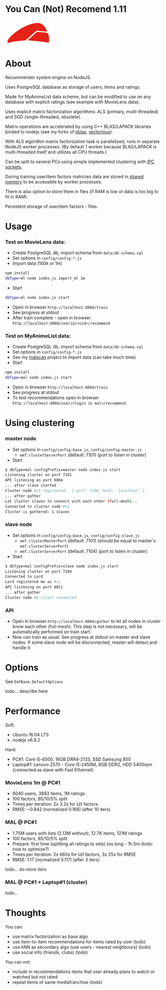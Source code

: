 # You Can (Not) Recomend 1.11 #

![logo.png](logo.png)

# About
Recommender system engine on NodeJS.

Uses PostgreSQL database as storage of users, items and ratings.

Made for MyAnimeList data scheme, but can be modified to use on any database with explicit ratings 
(see example with MovieLens data).

Uses explicit matrix factorization algorithms: ALS (primary, multi-threaded) and SGD (single-threaded, obsolete).

Matrix operations are accelerated by using C++ BLAS/LAPACK libraries binded to nodejs (see my forks of [nblas](https://www.npmjs.com/package/nblas-plus), [vectorious](https://www.npmjs.com/package/vectorious-plus)).

With ALS algorithm matrix factorization task is parallelized, runs in separate NodeJS worker processes. 
(By default 1 worker because BLAS/LAPACK is multi-threaded itself and utilizes all CPU threads.) 

Can be split to several PCs using simple implemented clustering with [IPC sockets](https://www.npmjs.com/package/quick-tcp-socket).

During training user/item factors matricies data are stored in [shared memory](https://www.npmjs.com/package/shm-typed-array) to be accessible by worker processes.

There is also option to store them in files (if RAM is low or data is too big to fit in RAM). 

Persistent storage of user/item factors - files.


# Usage
### Test on MovieLens data:
- Create PostgreSQL db, import schema from `data/db-schema.sql`
- Set options in `config/config-*.js`
- Import data (100k or 1m)
```bash
npm install
dbType=ml node index.js import_ml 1m
```
- Start
```bash
dbType=ml node index.js start
```
- Open in browser `http://localhost:8004/train`
- See progress at stdout
- After train complete - open in browser `http://localhost:8004/userid/<uid>/recommend`

### Test on MyAnimeList data:
- Create PostgreSQL db, import schema from `data/db-schema.sql`
- Set options in `config/config-*.js`
- See my [malscan](http://github.com/ukrbublik/malscan) project to import data (can take much time)
- Start
```bash
npm install
dbType=mal node index.js start
```
- Open in browser `http://localhost:8004/train`
- See progress at stdout
- To test recommendations open in browser `http://localhost:8004/user/<login in mal>/recommend`


# Using clustering

### master node
- Set options in `config/config-base.js`, `config/config-master.js`
  - `emf.clusterServerPort` (default: 7101) (port to listen in cluster)
- Start
```bash
$ dbType=mal configPrefix=master node index.js start
Listening cluster on port 7101
API listening on port 8004
... after slave started
Cluster node #s1 registered:  { port: 7104, host: 'localhost' }
... after gather
Let cluster slaves to connect with each other (full-mesh)...
Connected to cluster node #s1
Cluster is gathered: 1 slaves
```

### slave node
- Set options in `config/config-base.js`, `config/config-slave.js`
  - `emf.clusterMasterPort` (default: 7101) (should be equal to master's `emf.clusterServerPort`)
  - `emf.clusterServerPort` (default: 7104) (port to listen in cluster)
- Start
```bash
$ dbType=mal configPrefix=slave node index.js start
Listening cluster on port 7104
Connected to Lord
Lord registered me as #s1
API listening on port 8011
... after gather
Cluster node #m client connected
```

### API
- Open in browser `http://localhost:8004/gather` to let all nodes in cluster know each other (full-mesh).
  This step is not necessary, will be automatically performed on train start.
- Now can train as usual. 
  See progress at stdout on master and slave nodes.
  If some slave node will be disconnected, master will detect and handle it.


# Options
See `EmfBase.DefaultOptions`

todo... describe here


# Performance
Soft: 

- Ubuntu 16.04 LTS
- nodejs v6.9.2

Hard:

- PC#1: Core i5-6500, 16GB DRR4-2133, SSD Samsung 850
- Laptop#1: Lenovo Z570 - Core i5-2450M, 8GB DDR2, HDD 5400rpm (connected as slave with Fast Ethernet)

### MovieLens 1m @ PC#1
- 6040 users, 3883 items, 1M ratings
- 100 factors, 85/10/5% split
- Times per iteration: 2x 3.2s for U/I factors
- RMSE: ~0.842 (normalized 0.168) (after 10 iters)

### MAL @ PC#1
- 1.75M users with lists (2.13M without), 12.7K items, 121M ratings
- 100 factors, 85/10/5% split
- Prepare: first time (splitting all ratings to sets) too long - 1h:5m (todo: how to optimize?)
- Times per iteration: 2x 660s for U/I factors, 3x 25s for RMSE
- RMSE: 1.17 (normalized 0.117) (after 3 iters)

todo... do more iters

### MAL @ PC#1 + Laptop#1 (cluster)
todo...


# Thoughts
You can:

- use matrix factorization as base algo
- use item-to-item recommendations for items rated by user (todo)
- use kNN as secondary algo (use users - nearest neighbours) (todo)
- use social info (friends, clubs) (todo)

You can not:

- include in recommendations items that user already plans to watch or watched but not rated
- repeat items of same mediafranchise (todo)

